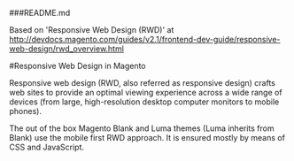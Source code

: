 ###README.md

Based on 'Responsive Web Design (RWD)' at http://devdocs.magento.com/guides/v2.1/frontend-dev-guide/responsive-web-design/rwd_overview.html

#Responsive Web Design in Magento

Responsive web design (RWD, also referred as responsive design) crafts web sites to provide an optimal viewing experience across a wide range of devices (from large, high-resolution desktop computer monitors to mobile phones).

The out of the box Magento Blank and Luma themes (Luma inherits from Blank) use the mobile first RWD approach. It is ensured mostly by means of CSS and JavaScript.
